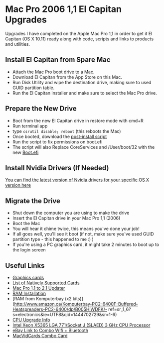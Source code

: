 # Mac Pro 2006 1,1 El Capitan Upgrades
Upgrades I have completed on the Apple Mac Pro 1,1 in order to get it El Capitan (OS X 10.11) ready along with code, scripts and links to products and utilities.

## Install El Capitan from Spare Mac
- Attach the Mac Pro boot drive to a Mac. 
- Download El Capitan from the App Store on this Mac.
- Run Disk Utility and wipe the destination drive, making sure to used GUID partition table. 
- Run the El Capitan installer and make sure to select the Mac Pro drive. 

## Prepare the New Drive
- Boot from the new El Capitan drive in restore mode with cmd+R
- Run terminal app
- type `csrutil disable; reboot` (this reboots the Mac)
- Once booted, download the [post-install script](/postinstall.sh)
- Run the script to fix permissions on boot.efi
- The script will also Replace CoreServices and /User/boot/32 with the new [Boot.efi](http://forums.macrumors.com/threads/2006-2007-mac-pro-1-1-2-1-and-os-x-yosemite.1740775/page-65#post-20283936)

## Install Nvidia Drivers (If Needed)
[You can find the latest version of Nvidia drivers for your specific OS X version here](http://www.macvidcards.com/drivers.html)

## Migrate the Drive
- Shut down the computer you are using to make the drive
- Insert the El Capitan drive in your Mac Pro 1,1 (2006)
- Boot the Mac
- You will hear it chime twice, this means you've done your job!
- If all goes well, you'll see it boot (if not, make sure you've used GUID partition type - this happened to me :) )
- If you're using a PC graphics card, it might take 2 minutes to boot up to the login screen

## Useful Links
- [Graphics cards](http://forums.macrumors.com/threads/mac-pro-1-1-10-9-2-tiamo-graphic-card-suggestions.1712192/)
- [List of Natively Supported Cards](http://forum.netkas.org/index.php/topic,2187.0.html)
- [Mac Pro 1,1 to 2,1 Updater](http://www.xlr8yourmac.com/archives/sep11/091911.html)
- [RAM Installation](http://www.everymac.com/systems/apple/mac_pro/faq/mac-pro-how-to-upgrade-memory-what-type-ram.html)
- [RAM from Komputerbay (x2 kits)](http://www.amazon.ca/Komputerbay-PC2-6400F-Buffered-Heatspreaders-PC2-6400/dp/B005HIWDFK/- ref=sr_1_6?s=electronics&ie=UTF8&qid=1444702729&sr=1-6)
- [CPU Upgrade Info](http://www.xlr8yourmac.com/feedback/2006MacProDual5355CPUs.html)
- [Intel Xeon X5365 LGA 771/Socket J (SLAED) 3 GHz CPU Processor](http://ark.intel.com/products/30702/Intel-Xeon-Processor-X5365-8M-Cache-3_00-GHz-1333-MHz-FSB)
- [eBay Link to Combo Wifi + Bluetooth](http://www.ebay.com/itm/Genuine-Apple-Airport-WiFi-802-11ac-Bluetooth-4-0-w-Adapter-Mac-Pro-1-1-3-1-/261855902238?hash=item3cf7d3fa1e)
- [MacVidCards Combo Card](http://www.macvidcards.com/store/p33/Wifi_AC_and_Bluetooth_Airport_Card.html)


